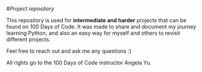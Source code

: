#*Project repository*

This repository is used for **intermediate and harder** projects that can be found on 100 Days of Code.
It was made to share and document my journey learning Python, and also an easy way for myself and others to revisit different projects.

Feel free to reach out and ask me any questions :)

All rights go to the 100 Days of Code instructor Angela Yu.
